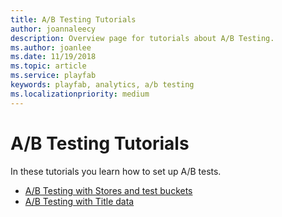 ```yaml
---
title: A/B Testing Tutorials
author: joannaleecy
description: Overview page for tutorials about A/B Testing.
ms.author: joanlee
ms.date: 11/19/2018
ms.topic: article
ms.service: playfab
keywords: playfab, analytics, a/b testing
ms.localizationpriority: medium
---
```


# A/B Testing Tutorials

In these tutorials you learn how to set up A/B tests.

- [A/B Testing with Stores and test buckets](ab-testing-with-stores-and-test-buckets.md)
- [A/B Testing with Title data](ab-testing-with-title-data.md)
